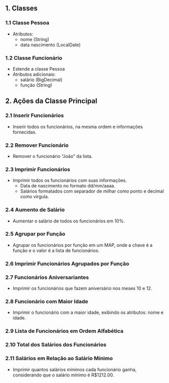 ## 1. Classes

### 1.1 Classe Pessoa
- Atributos:
  - nome (String)
  - data nascimento (LocalDate)

### 1.2 Classe Funcionário
- Estende a classe Pessoa
- Atributos adicionais:
  - salário (BigDecimal)
  - função (String)

## 2. Ações da Classe Principal

### 2.1 Inserir Funcionários
- Inserir todos os funcionários, na mesma ordem e informações fornecidas.

### 2.2 Remover Funcionário
- Remover o funcionário “João” da lista.

### 2.3 Imprimir Funcionários
- Imprimir todos os funcionários com suas informações.
  - Data de nascimento no formato dd/mm/aaaa.
  - Salários formatados com separador de milhar como ponto e decimal como vírgula.

### 2.4 Aumento de Salário
- Aumentar o salário de todos os funcionários em 10%.

### 2.5 Agrupar por Função
- Agrupar os funcionários por função em um MAP, onde a chave é a função e o valor é a lista de funcionários.

### 2.6 Imprimir Funcionários Agrupados por Função

### 2.7 Funcionários Aniversariantes
- Imprimir os funcionários que fazem aniversário nos meses 10 e 12.

### 2.8 Funcionário com Maior Idade
- Imprimir o funcionário com a maior idade, exibindo os atributos: nome e idade.

### 2.9 Lista de Funcionários em Ordem Alfabética

### 2.10 Total dos Salários dos Funcionários

### 2.11 Salários em Relação ao Salário Mínimo
- Imprimir quantos salários mínimos cada funcionário ganha, considerando que o salário mínimo é R$1212.00.
